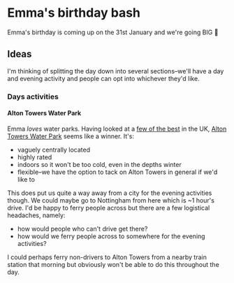 # Emma's birthday bash

Emma's birthday is coming up on the 31st January and we're going BIG 💪

## Ideas

I'm thinking of splitting the day down into several sections–we'll have a day and evening activity and people can opt into whichever they'd like.

### Days activities

#### Alton Towers Water Park
Emma _loves_ water parks. Having looked at a [few of the best](https://www.tripadvisor.co.uk/Attractions-g186217-Activities-c52-t118-England.html) in the UK, [Alton Towers Water Park](https://www.altontowers.com/explore/waterpark/) seems like a winner. It's:

- vaguely centrally located
- highly rated
- indoors so it won't be too cold, even in the depths winter
- flexible–we have the option to tack on Alton Towers in general if we'd like to

This does put us quite a way away from a city for the evening activities though. We could maybe go to Nottingham from here which is ~1 hour's drive. I'd be happy to ferry people across but there are a few logistical headaches, namely:
- how would people who can't drive get there?
- how would we ferry people across to somewhere for the evening activities?

I could perhaps ferry non-drivers to Alton Towers from a nearby train station that morning but obviously won't be able to do this throughout the day.
